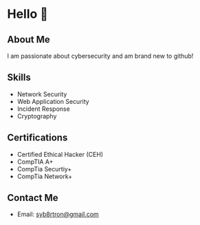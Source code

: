 # Hello 👋

## About Me
I am passionate about cybersecurity and am brand new to github!

## Skills
- Network Security
- Web Application Security
- Incident Response
- Cryptography

## Certifications
- Certified Ethical Hacker (CEH)
- CompTIA A+
- CompTia Securtiy+
- CompTia Network+
  
## Contact Me
- Email: syb8rtron@gmail.com
